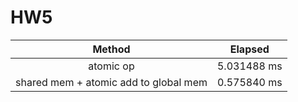 HW5
===

| Method| Elapsed |
| :------:| :------: | 
| atomic op | 5.031488 ms | 
| shared mem + atomic add to global mem | 0.575840 ms | 
